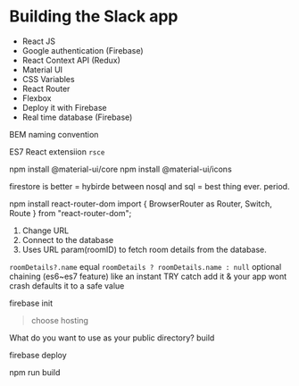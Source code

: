 # Building the Slack app

* React JS
* Google authentication (Firebase)
* React Context API (Redux)
* Material UI
* CSS Variables
* React Router
* Flexbox
* Deploy it with Firebase
* Real time database (Firebase)



BEM naming convention

ES7 React extensiion
`rsce`

npm install @material-ui/core
npm install @material-ui/icons


firestore is better = hybirde between nosql and sql = best thing ever. period.

npm install react-router-dom
import { BrowserRouter as Router, Switch, Route } from "react-router-dom";


1. Change URL
2. Connect to the database
3. Uses URL param(roomID) to fetch room details from the database.



`roomDetails?.name` equal `roomDetails ? roomDetails.name : null`
optional chaining (es6~es7 feature)
like an instant TRY catch
add it & your app wont crash
defaults it to a safe value


firebase init
> choose hosting

What do you want to use as your public directory? build

firebase deploy

npm run build
